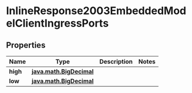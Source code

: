 
# InlineResponse2003EmbeddedModelClientIngressPorts

## Properties
Name | Type | Description | Notes
------------ | ------------- | ------------- | -------------
**high** | [**java.math.BigDecimal**](java.math.BigDecimal.md) |  | 
**low** | [**java.math.BigDecimal**](java.math.BigDecimal.md) |  | 



